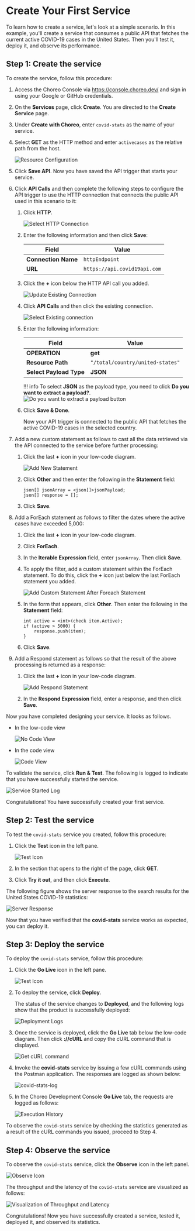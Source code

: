 # Create Your First Service

To learn how to create a service, let's look at a simple scenario. In this example, you'll create a service that consumes a public API that fetches the current active COVID-19 cases in the United States. Then you'll test it, deploy it, and observe its performance.

## Step 1: Create the service

To create the service, follow this procedure: 

1. Access the Choreo Console via https://console.choreo.dev/ and sign in using your Google or GitHub credentials.
    
2. On the **Services** page, click **Create**. You are directed to the **Create Service** page.

3. Under **Create with Choreo**, enter `covid-stats` as the name of your service.

4. Select **GET** as the HTTP method and enter `activecases` as the relative path from the host.

     ![Resource Configuration](../assets/img/services/configure-api-trigger.png)

5. Click **Save API**. Now you have saved the API trigger that starts your service.

6. Click **API Calls** and then complete the following steps to configure the API trigger to use the HTTP connection that connects the public API used in this scenario to it:

    1. Click **HTTP**.
    
        ![Select HTTP Connection](../assets/img/services/select-http-connection.png)
         
    2. Enter the following information and then click **Save**:
    
        | **Field**           | **Value**                      |
        |---------------------|--------------------------------|
        | **Connection Name** | `httpEndpoint`                 |
        | **URL**             | `https://api.covid19api.com`   |
         
    3. Click the **+** icon below the HTTP API call you added. 
    
        ![Update Existing Connection](../assets/img/services/update-existing-connection.png)
        
    4. Click **API Calls** and then click the existing connection.
    
        ![Select Existing connection](../assets/img/services/select-existing-connection.png)
        
    5. Enter the following information:
        
        | **Field**               | **Value**                       |
        |-------------------------|---------------------------------|
        | **OPERATION**           | **get**                         |
        | **Resource Path**       | `"/total/country/united-states"`|
        | **Select Payload Type** | **JSON**                        |

        !!! info
            To select **JSON** as the payload type, you need to click **Do you want to extract a payload?**.
            ![Do you want to extract a payload button](../assets/img/services/enable-payload.png)
            
    6. Click **Save & Done**.
    
       Now your API trigger is connected to the public API that fetches the active COVID-19 cases in the selected country.

7. Add a new custom statement as follows to cast all the data retrieved via the API connected to the service before further processing:

    1. Click the last **+** icon in your low-code diagram.

        ![Add New Statement](../assets/img/services/add-custom-statement.png)
    
    2. Click **Other** and then enter the following in the **Statement** field:

        ```ballerina
        json[] jsonArray = <json[]>jsonPayload;
        json[] response = [];
        ```
    3. Click **Save**.

8. Add a ForEach statement as follows to filter the dates where the active cases have exceeded 5,000:

    1. Click the last **+** icon in your low-code diagram.
    
    2. Click **ForEach**.

    3. In the **Iterable Expression** field, enter `jsonArray`. Then click **Save**.
    
    4. To apply the filter, add a custom statement within the ForEach statement. To do this, click the **+** icon just below the last ForEach statement you added.

        ![Add Custom Statement After Foreach Statement](../assets/img/services/add-custom-statement-after-foreach-statement.png)
    
    5. In the form that appears, click **Other**. Then enter the following in the **Statement** field:

        ```ballerina
        int active = <int>(check item.Active);
        if (active > 5000) {
            response.push(item);
        }
        ```
    6. Click **Save**.

9. Add a Respond statement as follows so that the result of the above processing is returned as a response:

    1. Click the last **+** icon in your low-code diagram.

        ![Add Respond Statement](../assets/img/services/add-respond-statement.png)

    2. In the **Respond Expression** field, enter a response, and then click **Save**.

Now you have completed designing your service. It looks as follows.

- In the low-code view

   ![No Code View](../assets/img/services/choreo-service-low-code-view.png)

- In the code view

   ![Code View](../assets/img/services/choreo-service-code-view.png)
    
To validate the service, click **Run & Test**. The following is logged to indicate that you have successfully started the service.

 ![Service Started Log](../assets/img/services/service-started-notification.png)
    
Congratulations! You have successfully created your first service.
   
## Step 2: Test the service

To test the `covid-stats` service you created, follow this procedure:

1. Click the **Test** icon in the left pane.

   ![Test Icon](../assets/img/services/test-icon.png)

2. In the section that opens to the right of the page, click **GET**.

3. Click **Try it out**, and then click **Execute**.

The following figure shows the server response to the search results for the United States COVID-19 statistics:

![Server Response](../assets/img/services/server-response.png)

Now that you have verified that the **covid-stats** service works as expected, you can deploy it.

## Step 3: Deploy the service

To deploy the `covid-stats` service, follow this procedure:

1. Click the **Go Live** icon in the left pane.

      ![Test Icon](../assets/img/services/deploy-icon.png)

2. To deploy the service, click **Deploy**.

    The status of the service changes to **Deployed**, and the following logs show that the product is successfully deployed:    

      ![Deployment Logs](../assets/img/services/deployment-logs.png)

3. Once the service is deployed, click the **Go Live** tab below the low-code diagram. Then click **://cURL** and copy the cURL command that is displayed.

      ![Get cURL command](../assets/img/services/copy-curl-command.png)

4. Invoke the **covid-stats** service by issuing a few cURL commands using the Postman application. The responses are logged as shown below:

      ![covid-stats-log](../assets/img/services/covid-stats-log.png)

5. In the Choreo Development Console **Go Live** tab, the requests are logged as follows:
    
    ![Execution History](../assets/img/services/execution-history.png)
    
To observe the `covid-stats` service by checking the statistics generated as a result of the cURL commands you issued, proceed to Step 4. 

## Step 4: Observe the service

To observe the `covid-stats` service, click the **Observe** icon in the left panel.

   ![Observe Icon](../assets/img/services/observe-icon.png)

The throughput and the latency of the `covid-stats` service are visualized as follows:

   ![Visualization of Throughput and Latency](../assets/img/services/visualization-of-statistics.png)

Congratulations! Now you have successfully created a service, tested it, deployed it, and observed its statistics.
